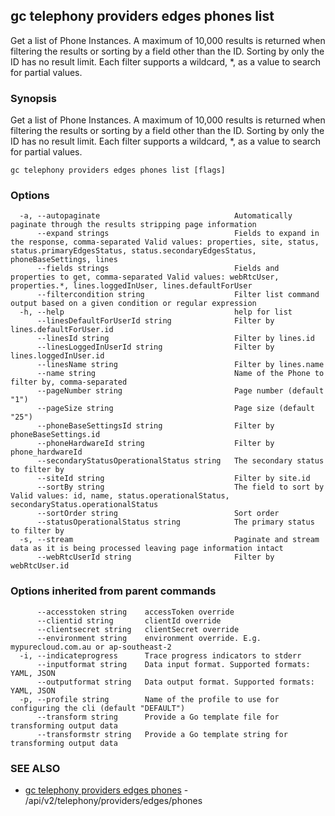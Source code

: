 ## gc telephony providers edges phones list

Get a list of Phone Instances. A maximum of 10,000 results is returned when filtering the results or sorting by a field other than the ID. Sorting by only the ID has no result limit. Each filter supports a wildcard, *, as a value to search for partial values.

### Synopsis

Get a list of Phone Instances. A maximum of 10,000 results is returned when filtering the results or sorting by a field other than the ID. Sorting by only the ID has no result limit. Each filter supports a wildcard, *, as a value to search for partial values.

```
gc telephony providers edges phones list [flags]
```

### Options

```
  -a, --autopaginate                              Automatically paginate through the results stripping page information
      --expand strings                            Fields to expand in the response, comma-separated Valid values: properties, site, status, status.primaryEdgesStatus, status.secondaryEdgesStatus, phoneBaseSettings, lines
      --fields strings                            Fields and properties to get, comma-separated Valid values: webRtcUser, properties.*, lines.loggedInUser, lines.defaultForUser
      --filtercondition string                    Filter list command output based on a given condition or regular expression
  -h, --help                                      help for list
      --linesDefaultForUserId string              Filter by lines.defaultForUser.id
      --linesId string                            Filter by lines.id
      --linesLoggedInUserId string                Filter by lines.loggedInUser.id
      --linesName string                          Filter by lines.name
      --name string                               Name of the Phone to filter by, comma-separated
      --pageNumber string                         Page number (default "1")
      --pageSize string                           Page size (default "25")
      --phoneBaseSettingsId string                Filter by phoneBaseSettings.id
      --phoneHardwareId string                    Filter by phone_hardwareId
      --secondaryStatusOperationalStatus string   The secondary status to filter by
      --siteId string                             Filter by site.id
      --sortBy string                             The field to sort by Valid values: id, name, status.operationalStatus, secondaryStatus.operationalStatus
      --sortOrder string                          Sort order
      --statusOperationalStatus string            The primary status to filter by
  -s, --stream                                    Paginate and stream data as it is being processed leaving page information intact
      --webRtcUserId string                       Filter by webRtcUser.id
```

### Options inherited from parent commands

```
      --accesstoken string    accessToken override
      --clientid string       clientId override
      --clientsecret string   clientSecret override
      --environment string    environment override. E.g. mypurecloud.com.au or ap-southeast-2
  -i, --indicateprogress      Trace progress indicators to stderr
      --inputformat string    Data input format. Supported formats: YAML, JSON
      --outputformat string   Data output format. Supported formats: YAML, JSON
  -p, --profile string        Name of the profile to use for configuring the cli (default "DEFAULT")
      --transform string      Provide a Go template file for transforming output data
      --transformstr string   Provide a Go template string for transforming output data
```

### SEE ALSO

* [gc telephony providers edges phones](gc_telephony_providers_edges_phones.html)	 - /api/v2/telephony/providers/edges/phones


